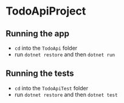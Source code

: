 # TodoApiProject

## Running the app
- `cd` into the `TodoApi` folder
- run `dotnet restore` and then `dotnet run`

## Running the tests
- `cd` into the `TodoApiTest` folder
- run `dotnet restore` and then `dotnet test`